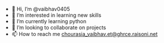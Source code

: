 - 👋 Hi, I’m @vaibhav0405
- 👀 I’m interested in learning new skills 
- 🌱 I’m currently learning python
- 💞️ I’m looking to collaborate on projects
- 📫 How to reach me chourasia_vaibhav.et@ghrce.raisoni.net

<!---
vaibhav0405/vaibhav0405 is a ✨ special ✨ repository because its `README.md` (this file) appears on your GitHub profile.
You can click the Preview link to take a look at your changes.
--->
